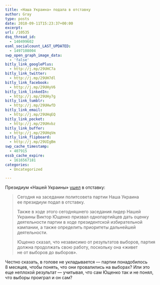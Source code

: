 ```yaml
---
title: «Наша Украина» подала в отставку
author: Gray
type: posts
date: 2010-09-11T15:23:37+00:00
excerpt:
url: /10535
dsq_thread_id:
  - 140499602
esml_socialcount_LAST_UPDATED:
  - 1497108004
swp_open_graph_image_data:
  - 'false'
bitly_link_googlePlus:
  - http://j.mp/29UHC7a
bitly_link_twitter:
  - http://j.mp/29UH7dl
bitly_link_facebook:
  - http://j.mp/29UHyV6
bitly_link_linkedIn:
  - http://j.mp/29UHy7g
bitly_link_tumblr:
  - http://j.mp/29UHwfD
bitly_link_email:
  - http://j.mp/29UHqEQ
bitly_link_pocket:
  - http://j.mp/29UHvbz
bitly_link_buffer:
  - http://j.mp/29UHqVm
bitly_link_flipboard:
  - http://j.mp/29UIgBm
swp_cache_timestamp:
  - 407915
essb_cache_expire:
  - 1616567181
categories:
  - Uncategorized

---
```








Президиум &laquo;Нашей Украины&raquo; <a href="http://korrespondent.net/ukraine/politics/1115185" target="_blank">ушел</a> в&nbsp;отставку:

> Сегодня на&nbsp;заседании политсовета партии Наша Украина ее&nbsp;президиум подал в&nbsp;отставку.
> 
> Также в&nbsp;ходе этого сегодняшнего заседания лидер Нашей Украины Виктор Ющенко призвал однопартийцев дать оценку деятельности партии в&nbsp;ходе президентской избирательной кампании, а&nbsp;также определить приоритеты дальнейшей деятельности.
> 
> Ющенко сказал, что независимо от&nbsp;результатов выборов, партия должна продолжать свою работу, поскольку она &laquo;живет не&nbsp;от&nbsp;выборов до&nbsp;выборов&raquo;.

Честно сказать, в&nbsp;голове не&nbsp;укладывается&nbsp;&mdash; партии понадобилось 8&nbsp;месяцев, чтобы понять, что они провалились на&nbsp;выборах? Или это еще неплохой результат&nbsp;&mdash; учитывая, что сам Ющенко так и&nbsp;не&nbsp;понял, что выборы проиграл и&nbsp;он&nbsp;сам?